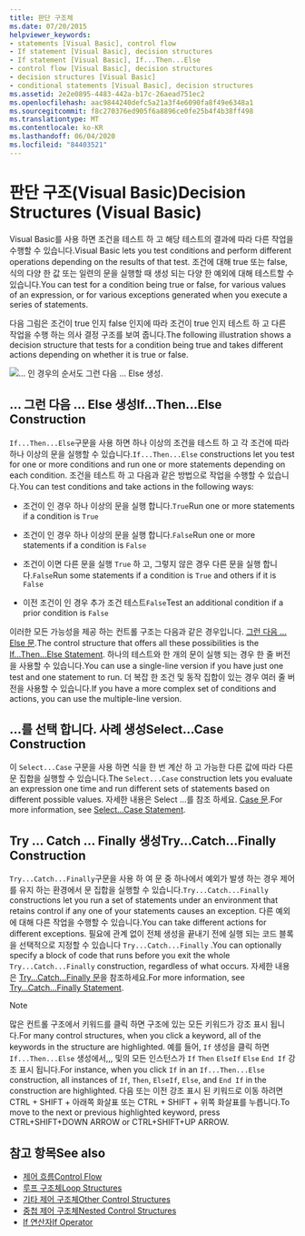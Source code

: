 ```yaml
---
title: 판단 구조체
ms.date: 07/20/2015
helpviewer_keywords:
- statements [Visual Basic], control flow
- If statement [Visual Basic], decision structures
- If statement [Visual Basic], If...Then...Else
- control flow [Visual Basic], decision structures
- decision structures [Visual Basic]
- conditional statements [Visual Basic], decision structures
ms.assetid: 2e2e0895-4483-442a-b17c-26aead751ec2
ms.openlocfilehash: aac9844240defc5a21a3f4e6090fa8f49e6348a1
ms.sourcegitcommit: f8c270376ed905f6a8896ce0fe25b4f4b38ff498
ms.translationtype: MT
ms.contentlocale: ko-KR
ms.lasthandoff: 06/04/2020
ms.locfileid: "84403521"
---
```

# <a name="decision-structures-visual-basic"></a><span data-ttu-id="becde-102">판단 구조(Visual Basic)</span><span class="sxs-lookup"><span data-stu-id="becde-102">Decision Structures (Visual Basic)</span></span>
<span data-ttu-id="becde-103">Visual Basic를 사용 하면 조건을 테스트 하 고 해당 테스트의 결과에 따라 다른 작업을 수행할 수 있습니다.</span><span class="sxs-lookup"><span data-stu-id="becde-103">Visual Basic lets you test conditions and perform different operations depending on the results of that test.</span></span> <span data-ttu-id="becde-104">조건에 대해 true 또는 false, 식의 다양 한 값 또는 일련의 문을 실행할 때 생성 되는 다양 한 예외에 대해 테스트할 수 있습니다.</span><span class="sxs-lookup"><span data-stu-id="becde-104">You can test for a condition being true or false, for various values of an expression, or for various exceptions generated when you execute a series of statements.</span></span>  
  
 <span data-ttu-id="becde-105">다음 그림은 조건이 true 인지 false 인지에 따라 조건이 true 인지 테스트 하 고 다른 작업을 수행 하는 의사 결정 구조를 보여 줍니다.</span><span class="sxs-lookup"><span data-stu-id="becde-105">The following illustration shows a decision structure that tests for a condition being true and takes different actions depending on whether it is true or false.</span></span>  
  
 ![... 인 경우의 순서도 그런 다음 ... Else 생성.](./media/decision-structures/if-then-else-construction.gif)  
  
## <a name="ifthenelse-construction"></a><span data-ttu-id="becde-107">... 그런 다음 ... Else 생성</span><span class="sxs-lookup"><span data-stu-id="becde-107">If...Then...Else Construction</span></span>  
 <span data-ttu-id="becde-108">`If...Then...Else`구문을 사용 하면 하나 이상의 조건을 테스트 하 고 각 조건에 따라 하나 이상의 문을 실행할 수 있습니다.</span><span class="sxs-lookup"><span data-stu-id="becde-108">`If...Then...Else` constructions let you test for one or more conditions and run one or more statements depending on each condition.</span></span> <span data-ttu-id="becde-109">조건을 테스트 하 고 다음과 같은 방법으로 작업을 수행할 수 있습니다.</span><span class="sxs-lookup"><span data-stu-id="becde-109">You can test conditions and take actions in the following ways:</span></span>  
  
- <span data-ttu-id="becde-110">조건이 인 경우 하나 이상의 문을 실행 합니다.`True`</span><span class="sxs-lookup"><span data-stu-id="becde-110">Run one or more statements if a condition is `True`</span></span>  
  
- <span data-ttu-id="becde-111">조건이 인 경우 하나 이상의 문을 실행 합니다.`False`</span><span class="sxs-lookup"><span data-stu-id="becde-111">Run one or more statements if a condition is `False`</span></span>  
  
- <span data-ttu-id="becde-112">조건이 이면 다른 문을 실행 `True` 하 고, 그렇지 않은 경우 다른 문을 실행 합니다.`False`</span><span class="sxs-lookup"><span data-stu-id="becde-112">Run some statements if a condition is `True` and others if it is `False`</span></span>  
  
- <span data-ttu-id="becde-113">이전 조건이 인 경우 추가 조건 테스트`False`</span><span class="sxs-lookup"><span data-stu-id="becde-113">Test an additional condition if a prior condition is `False`</span></span>  
  
 <span data-ttu-id="becde-114">이러한 모든 가능성을 제공 하는 컨트롤 구조는 다음과 같은 경우입니다. [ 그런 다음 ... Else 문](../../../language-reference/statements/if-then-else-statement.md).</span><span class="sxs-lookup"><span data-stu-id="becde-114">The control structure that offers all these possibilities is the [If...Then...Else Statement](../../../language-reference/statements/if-then-else-statement.md).</span></span> <span data-ttu-id="becde-115">하나의 테스트와 한 개의 문이 실행 되는 경우 한 줄 버전을 사용할 수 있습니다.</span><span class="sxs-lookup"><span data-stu-id="becde-115">You can use a single-line version if you have just one test and one statement to run.</span></span> <span data-ttu-id="becde-116">더 복잡 한 조건 및 동작 집합이 있는 경우 여러 줄 버전을 사용할 수 있습니다.</span><span class="sxs-lookup"><span data-stu-id="becde-116">If you have a more complex set of conditions and actions, you can use the multiple-line version.</span></span>  
  
## <a name="selectcase-construction"></a><span data-ttu-id="becde-117">...를 선택 합니다. 사례 생성</span><span class="sxs-lookup"><span data-stu-id="becde-117">Select...Case Construction</span></span>  
 <span data-ttu-id="becde-118">이 `Select...Case` 구문을 사용 하면 식을 한 번 계산 하 고 가능한 다른 값에 따라 다른 문 집합을 실행할 수 있습니다.</span><span class="sxs-lookup"><span data-stu-id="becde-118">The `Select...Case` construction lets you evaluate an expression one time and run different sets of statements based on different possible values.</span></span> <span data-ttu-id="becde-119">자세한 내용은 Select ...를 참조 하세요. [ Case 문](../../../language-reference/statements/select-case-statement.md).</span><span class="sxs-lookup"><span data-stu-id="becde-119">For more information, see [Select...Case Statement](../../../language-reference/statements/select-case-statement.md).</span></span>  
  
## <a name="trycatchfinally-construction"></a><span data-ttu-id="becde-120">Try ... Catch ... Finally 생성</span><span class="sxs-lookup"><span data-stu-id="becde-120">Try...Catch...Finally Construction</span></span>  
 <span data-ttu-id="becde-121">`Try...Catch...Finally`구문을 사용 하 여 문 중 하나에서 예외가 발생 하는 경우 제어를 유지 하는 환경에서 문 집합을 실행할 수 있습니다.</span><span class="sxs-lookup"><span data-stu-id="becde-121">`Try...Catch...Finally` constructions let you run a set of statements under an environment that retains control if any one of your statements causes an exception.</span></span> <span data-ttu-id="becde-122">다른 예외에 대해 다른 작업을 수행할 수 있습니다.</span><span class="sxs-lookup"><span data-stu-id="becde-122">You can take different actions for different exceptions.</span></span> <span data-ttu-id="becde-123">필요에 관계 없이 전체 생성을 끝내기 전에 실행 되는 코드 블록을 선택적으로 지정할 수 있습니다 `Try...Catch...Finally` .</span><span class="sxs-lookup"><span data-stu-id="becde-123">You can optionally specify a block of code that runs before you exit the whole `Try...Catch...Finally` construction, regardless of what occurs.</span></span> <span data-ttu-id="becde-124">자세한 내용은 [Try...Catch...Finally 문](../../../language-reference/statements/try-catch-finally-statement.md)을 참조하세요.</span><span class="sxs-lookup"><span data-stu-id="becde-124">For more information, see [Try...Catch...Finally Statement](../../../language-reference/statements/try-catch-finally-statement.md).</span></span>  
  
> [!NOTE]
> <span data-ttu-id="becde-125">많은 컨트롤 구조에서 키워드를 클릭 하면 구조에 있는 모든 키워드가 강조 표시 됩니다.</span><span class="sxs-lookup"><span data-stu-id="becde-125">For many control structures, when you click a keyword, all of the keywords in the structure are highlighted.</span></span> <span data-ttu-id="becde-126">예를 들어, `If` 생성을 클릭 하면 `If...Then...Else` 생성에서,,, 및의 모든 인스턴스가 `If` `Then` `ElseIf` `Else` `End If` 강조 표시 됩니다.</span><span class="sxs-lookup"><span data-stu-id="becde-126">For instance, when you click `If` in an `If...Then...Else` construction, all instances of `If`, `Then`, `ElseIf`, `Else`, and `End If` in the construction are highlighted.</span></span> <span data-ttu-id="becde-127">다음 또는 이전 강조 표시 된 키워드로 이동 하려면 CTRL + SHIFT + 아래쪽 화살표 또는 CTRL + SHIFT + 위쪽 화살표를 누릅니다.</span><span class="sxs-lookup"><span data-stu-id="becde-127">To move to the next or previous highlighted keyword, press CTRL+SHIFT+DOWN ARROW or CTRL+SHIFT+UP ARROW.</span></span>  
  
## <a name="see-also"></a><span data-ttu-id="becde-128">참고 항목</span><span class="sxs-lookup"><span data-stu-id="becde-128">See also</span></span>

- [<span data-ttu-id="becde-129">제어 흐름</span><span class="sxs-lookup"><span data-stu-id="becde-129">Control Flow</span></span>](index.md)
- [<span data-ttu-id="becde-130">루프 구조체</span><span class="sxs-lookup"><span data-stu-id="becde-130">Loop Structures</span></span>](loop-structures.md)
- [<span data-ttu-id="becde-131">기타 제어 구조체</span><span class="sxs-lookup"><span data-stu-id="becde-131">Other Control Structures</span></span>](other-control-structures.md)
- [<span data-ttu-id="becde-132">중첩 제어 구조체</span><span class="sxs-lookup"><span data-stu-id="becde-132">Nested Control Structures</span></span>](nested-control-structures.md)
- [<span data-ttu-id="becde-133">If 연산자</span><span class="sxs-lookup"><span data-stu-id="becde-133">If Operator</span></span>](../../../language-reference/operators/if-operator.md)

